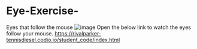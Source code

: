 # Eye-Exercise-
Eyes that follow the mouse 
![image](https://github.com/mhsimkus/Eye-Exercise-/assets/150747745/72954571-528c-4923-a8da-cd42c84fb616)
Open the below link to watch the eyes follow your mouse.
https://rivalparker-tennisdiesel.codio.io/student_code/index.html
